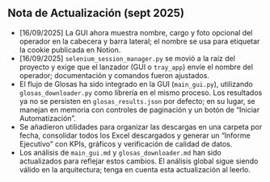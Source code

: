 ## Nota de Actualización (sept 2025)

- [16/09/2025] La GUI ahora muestra nombre, cargo y foto opcional del operador en la cabecera y barra lateral; el nombre se usa para etiquetar la cookie publicada en Notion.
- [16/09/2025] `selenium_session_manager.py` se movió a la raíz del proyecto y exige que el lanzador (GUI o `tray_app`) envíe el nombre del operador; documentación y comandos fueron ajustados.
- El flujo de Glosas ha sido integrado en la GUI (`main_gui.py`), utilizando `glosas_downloader.py` como librería en el mismo proceso. Los resultados ya no se persisten en `glosas_results.json` por defecto; en su lugar, se manejan en memoria con controles de paginación y un botón de “Iniciar Automatización”.
- Se añadieron utilidades para organizar las descargas en una carpeta por fecha, consolidar todos los Excel descargados y generar un “Informe Ejecutivo” con KPIs, gráficos y verificación de calidad de datos.
- Los análisis de `main_gui.md` y `glosas_downloader.md` han sido actualizados para reflejar estos cambios. El análisis global sigue siendo válido en la arquitectura; tenga en cuenta esta actualización al leerlo.

